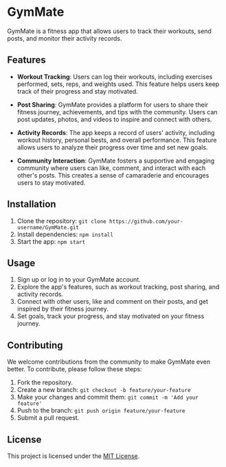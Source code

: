 # GymMate

GymMate is a fitness app that allows users to track their workouts, send posts, and monitor their activity records.

## Features

- **Workout Tracking**: Users can log their workouts, including exercises performed, sets, reps, and weights used. This feature helps users keep track of their progress and stay motivated.

- **Post Sharing**: GymMate provides a platform for users to share their fitness journey, achievements, and tips with the community. Users can post updates, photos, and videos to inspire and connect with others.

- **Activity Records**: The app keeps a record of users' activity, including workout history, personal bests, and overall performance. This feature allows users to analyze their progress over time and set new goals.

- **Community Interaction**: GymMate fosters a supportive and engaging community where users can like, comment, and interact with each other's posts. This creates a sense of camaraderie and encourages users to stay motivated.

## Installation

1. Clone the repository: `git clone https://github.com/your-username/GymMate.git`
2. Install dependencies: `npm install`
3. Start the app: `npm start`

## Usage

1. Sign up or log in to your GymMate account.
2. Explore the app's features, such as workout tracking, post sharing, and activity records.
3. Connect with other users, like and comment on their posts, and get inspired by their fitness journey.
4. Set goals, track your progress, and stay motivated on your fitness journey.

## Contributing

We welcome contributions from the community to make GymMate even better. To contribute, please follow these steps:

1. Fork the repository.
2. Create a new branch: `git checkout -b feature/your-feature`
3. Make your changes and commit them: `git commit -m 'Add your feature'`
4. Push to the branch: `git push origin feature/your-feature`
5. Submit a pull request.

## License

This project is licensed under the [MIT License](LICENSE).
